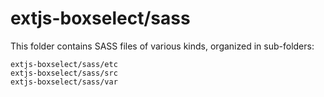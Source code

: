 # extjs-boxselect/sass

This folder contains SASS files of various kinds, organized in sub-folders:

    extjs-boxselect/sass/etc
    extjs-boxselect/sass/src
    extjs-boxselect/sass/var
